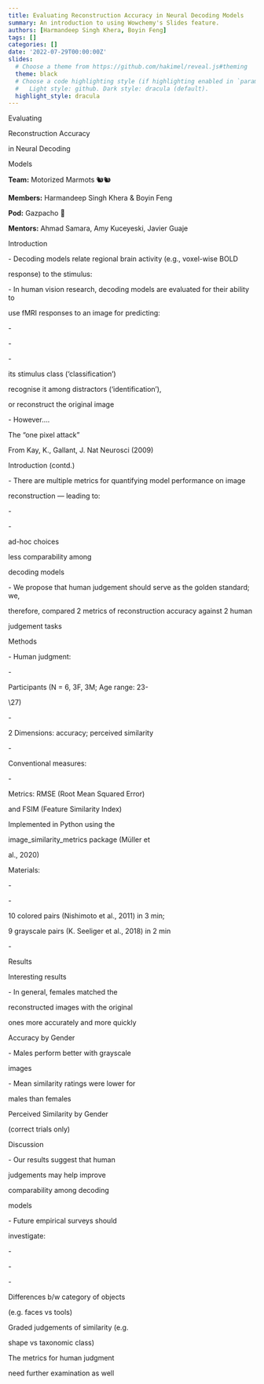 ```yaml
---
title: Evaluating Reconstruction Accuracy in Neural Decoding Models
summary: An introduction to using Wowchemy's Slides feature.
authors: [Harmandeep Singh Khera, Boyin Feng]
tags: []
categories: []
date: '2022-07-29T00:00:00Z'
slides:
  # Choose a theme from https://github.com/hakimel/reveal.js#theming
  theme: black
  # Choose a code highlighting style (if highlighting enabled in `params.toml`)
  #   Light style: github. Dark style: dracula (default).
  highlight_style: dracula
---
```


<a name="br1"></a> 

Evaluating

Reconstruction Accuracy

in Neural Decoding

Models

**Team:** Motorized Marmots 🐿️🐿️


**Members:** Harmandeep Singh Khera & Boyin Feng

**Pod:** Gazpacho 🥘


**Mentors:** Ahmad Samara, Amy Kuceyeski, Javier Guaje



<a name="br2"></a> 

Introduction

\- Decoding models relate regional brain activity (e.g., voxel-wise BOLD

response) to the stimulus:

\- In human vision research, decoding models are evaluated for their ability to

use fMRI responses to an image for predicting:

\-

\-

\-

its stimulus class (‘classification’)

recognise it among distractors (‘identification’),

or reconstruct the original image

\- However….

The “one pixel attack”

From Kay, K., Gallant, J. Nat Neurosci (2009)



<a name="br3"></a> 

Introduction (contd.)

\- There are multiple metrics for quantifying model performance on image

reconstruction — leading to:

\-

\-

ad-hoc choices

less comparability among

decoding models

\- We propose that human judgement should serve as the golden standard; we,

therefore, compared 2 metrics of reconstruction accuracy against 2 human

judgement tasks



<a name="br4"></a> 

Methods

\- Human judgment:

\-

Participants (N = 6, 3F, 3M; Age range: 23-

\27)

\-

2 Dimensions: accuracy; perceived similarity

\-

Conventional measures:

\-

Metrics: RMSE (Root Mean Squared Error)

and FSIM (Feature Similarity Index)

Implemented in Python using the

image\_similarity\_metrics package (Müller et

al., 2020)

Materials:

\-

\-

10 colored pairs (Nishimoto et al., 2011) in 3 min;

9 grayscale pairs (K. Seeliger et al., 2018) in 2 min

\-



<a name="br5"></a> 

Results

Interesting results

\- In general, females matched the

reconstructed images with the original

ones more accurately and more quickly

Accuracy by Gender

\- Males perform better with grayscale

images

\- Mean similarity ratings were lower for

males than females

Perceived Similarity by Gender

(correct trials only)



<a name="br6"></a> 

Discussion

\- Our results suggest that human

judgements may help improve

comparability among decoding

models

\- Future empirical surveys should

investigate:

\-

\-

\-

Differences b/w category of objects

(e.g. faces vs tools)

Graded judgements of similarity (e.g.

shape vs taxonomic class)

The metrics for human judgment

need further examination as well

